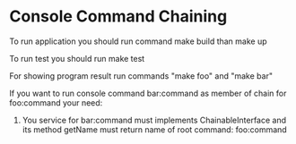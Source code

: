 Console Command Chaining
========================
To run application you should run command make build than make up

To run test you should run make test

For showing program result run commands "make foo" and "make bar"

If you want to run console command bar:command as member of chain for foo:command your need:

1) You service for bar:command must implements ChainableInterface and its method getName must return name of root
   command: foo:command
